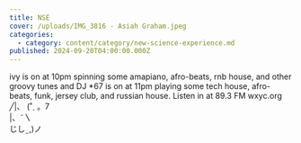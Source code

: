 ```yaml
---
title: NSE
cover: /uploads/IMG_3816 - Asiah Graham.jpeg
categories:
  - category: content/category/new-science-experience.md
published: 2024-09-20T04:00:00.000Z
---
```


ivy is on at 10pm spinning some amapiano, afro-beats, rnb house, and other groovy tunes and DJ \*67 is on at 11pm playing some tech house, afro-beats, funk, jersey club, and russian house. Listen in at 89.3 FM wxyc.org
                            ╱|、
                          (˚ˎ 。7  
                           |、˜〵          
                          じしˍ,)ノ
